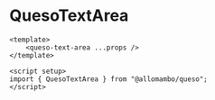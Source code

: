 # QuesoTextArea

```vue
<template>
    <queso-text-area ...props />
</template>

<script setup>
import { QuesoTextArea } from "@allomambo/queso";
</script>
```

